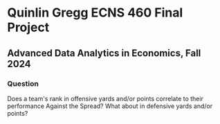 # Quinlin Gregg ECNS 460 Final Project

## Advanced Data Analytics in Economics, Fall 2024

### Question

Does a team's rank in offensive yards and/or points correlate to their performance Against the Spread?
What about in defensive yards and/or points?